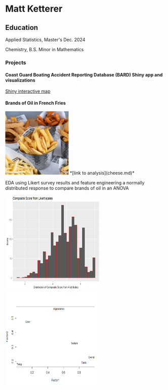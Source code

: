 
# Matt Ketterer
## Education
Applied Statistics, Master's Dec. 2024

Chemistry, B.S.
Minor in Mathematics
### Projects
#### Coast Guard Boating Accident Reporting Database (BARD) Shiny app and visualizations

 [Shiny interactive map](https://matt-k.shinyapps.io/mapshiny/)

 #### Brands of Oil in French Fries
 <img src="pics/frypic.jpg" width="200" height="200">
 *[link to analysis](cheese.md)*

EDA using Likert survey results and feature engineering a normally distributed response to compare brands of oil in an ANOVA

<img src="stat580proj1_files/figure-markdown_github/graph-1.png" width="300" height="300"><img src="stat580proj1_files/figure-markdown_github/factorplot-1.png" width="300" height="300">


